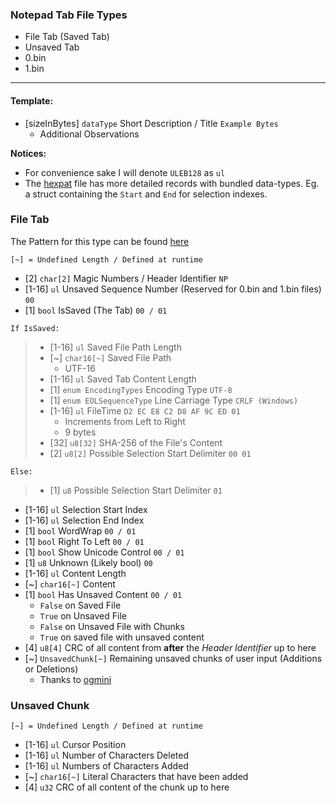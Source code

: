 ### Notepad Tab File Types
- File Tab (Saved Tab)
- Unsaved Tab
- 0.bin
- 1.bin

---

#### Template:
- [sizeInBytes] `dataType` Short Description / Title `Example Bytes`
    - Additional Observations

**Notices:** 
- For convenience sake I will denote `ULEB128` as `ul`
- The [hexpat](../ImHex-Patterns/NotepadTab.pat) file has more detailed records with bundled data-types. Eg. a struct containing the `Start` and `End` for selection indexes.

### File Tab

The Pattern for this type can be found [here](../ImHex-Patterns/NotepadTab.pat)

`[~] = Undefined Length / Defined at runtime`

- [2] `char[2]` Magic Numbers / Header Identifier `NP`
- [1-16] `ul` Unsaved Sequence Number (Reserved for 0.bin and 1.bin files) `00`
- [1] `bool` IsSaved (The Tab) `00 / 01`

`If IsSaved:`
> - [1-16] `ul` Saved File Path Length
> - [~] `char16[~]` Saved File Path
>     - UTF-16
> - [1-16] `ul` Saved Tab Content Length
> - [1] `enum EncodingTypes` Encoding Type `UTF-8`
> - [1] `enum EOLSequenceType` Line Carriage Type `CRLF (Windows)`
> - [1-16] `ul` FileTime `D2 EC E8 C2 D8 AF 9C ED 01`
>     - Increments from Left to Right
>     - 9 bytes
> - [32] `u8[32]` SHA-256 of the File's Content
> - [2] `u8[2]` Possible Selection Start Delimiter `00 01`

`Else:`
> - [1] `u8` Possible Selection Start Delimiter `01`

- [1-16] `ul` Selection Start Index
- [1-16] `ul` Selection End Index
- [1] `bool` WordWrap `00 / 01`
- [1] `bool` Right To Left `00 / 01`
- [1] `bool` Show Unicode Control `00 / 01`
- [1] `u8` Unknown (Likely bool) `00`
- [1-16] `ul` Content Length
- [~] `char16[~]` Content
- [1] `bool` Has Unsaved Content `00 / 01`
    - `False` on Saved File
    - `True` on Unsaved File
    - `False` on Unsaved File with Chunks
    - `True` on saved file with unsaved content
- [4] `u8[4]` CRC of all content from **after** the *Header Identifier* up to here
- [~] `UnsavedChunk[~]` Remaining unsaved chunks of user input (Additions or Deletions)
    - Thanks to [ogmini](https://github.com/ogmini/)


### Unsaved Chunk

`[~] = Undefined Length / Defined at runtime`

- [1-16] `ul` Cursor Position
- [1-16] `ul` Number of Characters Deleted
- [1-16] `ul` Numbers of Characters Added
- [~] `char16[~]` Literal Characters that have been added
- [4] `u32` CRC of all content of the chunk up to here